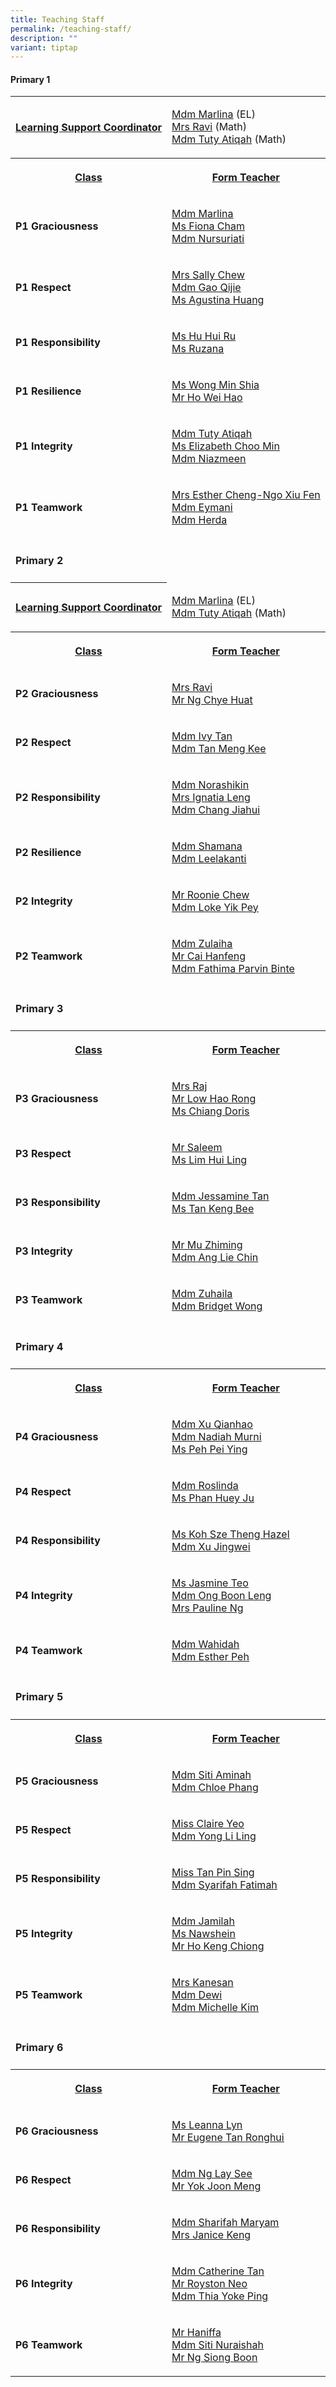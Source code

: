 ```yaml
---
title: Teaching Staff
permalink: /teaching-staff/
description: ""
variant: tiptap
---
```

<p></p>
<h4>Primary 1</h4>
<table style="minWidth: 50px">
<colgroup>
<col>
<col>
</colgroup>
<tbody>
<tr>
<th rowspan="1" colspan="1">
<p><strong><u>Learning Support Coordinator</u></strong>
</p>
</th>
<td rowspan="1" colspan="1">
<p><a href="mailto:marlina_mohamed_noor@moe.edu.sg" rel="noopener noreferrer nofollow" target="_blank"><u>Mdm Marlina</u></a>&nbsp;(EL)
<br><a href="mailto:rajeswarie_sundram@moe.edu.sg" rel="noopener noreferrer nofollow" target="_blank"><u>Mrs Ravi</u></a>&nbsp;(Math)
<br><a href="mailto:tuty_atiqah_mohamed@moe.edu.sg" rel="noopener noreferrer nofollow" target="_blank"><u>Mdm Tuty Atiqah</u></a>&nbsp;(Math)</p>
</td>
</tr>
<tr>
<th rowspan="1" colspan="1">
<p></p>
<p><strong><u>Class</u></strong>
</p>
</th>
<th rowspan="1" colspan="1">
<p></p>
<p><strong><u>Form Teacher</u></strong>
</p>
</th>
</tr>
<tr>
<td rowspan="1" colspan="1">
<p><strong>P1 Graciousness</strong>
</p>
</td>
<td rowspan="1" colspan="1">
<p><a href="mailto:marlina_mohamed_noor@moe.edu.sg" rel="noopener noreferrer nofollow" target="_blank"><u>Mdm Marlina</u></a>
<br><a href="mailto:cham_qing_hui@moe.edu.sg" rel="noopener noreferrer nofollow" target="_blank"><u>Ms Fiona Cham</u></a>
<br><a href="mailto:nursuriati_johari@moe.edu.sg" rel="noopener noreferrer nofollow" target="_blank"><u>Mdm Nursuriati</u></a>
</p>
</td>
</tr>
<tr>
<td rowspan="1" colspan="1">
<p><strong>P1 Respect</strong>
</p>
</td>
<td rowspan="1" colspan="1">
<p><a href="mailto:chew-chua_siew_hoon@moe.edu.sg" rel="noopener noreferrer nofollow" target="_blank"><u>Mrs Sally Chew</u></a>
<br><a href="mailto:gao_qijie@moe.edu.sg" rel="noopener noreferrer nofollow" target="_blank"><u>Mdm Gao Qijie</u></a>
<br><a href="mailto:agustina_huang_fang_hui@moe.edu.sg" rel="noopener noreferrer nofollow" target="_blank"><u>Ms Agustina Huang</u></a>
</p>
</td>
</tr>
<tr>
<td rowspan="1" colspan="1">
<p><strong>P1 Responsibility</strong>
</p>
</td>
<td rowspan="1" colspan="1">
<p><a href="mailto:hu_hui_ru@moe.edu.sg" rel="noopener noreferrer nofollow" target="_blank"><u>Ms Hu Hui Ru</u></a>
<br><a href="mailto:ruzana_abdul_rahim@moe.edu.sg" rel="noopener noreferrer nofollow" target="_blank"><u>Ms Ruzana</u></a>
</p>
</td>
</tr>
<tr>
<td rowspan="1" colspan="1">
<p><strong>P1 Resilience</strong>
</p>
</td>
<td rowspan="1" colspan="1">
<p><a href="mailto:wong_min_shia@moe.edu.sg" rel="noopener noreferrer nofollow" target="_blank"><u>Ms Wong Min Shia</u></a>
<br><a href="mailto:ho_wei_hao@moe.edu.sg" rel="noopener noreferrer nofollow" target="_blank"><u>Mr Ho Wei Hao</u></a>
</p>
</td>
</tr>
<tr>
<td rowspan="1" colspan="1">
<p><strong>P1 Integrity</strong>
</p>
</td>
<td rowspan="1" colspan="1">
<p><a href="mailto:tuty_atiqah_mohamed@moe.edu.sg" rel="noopener noreferrer nofollow" target="_blank"><u>Mdm Tuty Atiqah</u></a>
<br><a href="mailto:choo_min_elizabeth@moe.edu.sg" rel="noopener noreferrer nofollow" target="_blank"><u>Ms Elizabeth Choo Min</u></a>
<br><a href="mailto:niazmeen_bibi_akram_khan@moe.edu.sg" rel="noopener noreferrer nofollow" target="_blank"><u>Mdm Niazmeen</u></a>
</p>
</td>
</tr>
<tr>
<td rowspan="1" colspan="1">
<p><strong>P1 Teamwork</strong>
</p>
</td>
<td rowspan="1" colspan="1">
<p><a href="mailto:ngo_xiu_fen@moe.edu.sg" rel="noopener noreferrer nofollow" target="_blank"><u>Mrs Esther Cheng-Ngo Xiu Fen</u></a>
<br><a href="mailto:eymani_helmi@moe.edu.sg" rel="noopener noreferrer nofollow" target="_blank"><u>Mdm Eymani</u></a>
<br><a href="mailto:herda_dolfata@schools.gov.sg" rel="noopener nofollow" target="_blank">Mdm Herda</a>
</p>
</td>
</tr>
<tr>
<td rowspan="1" colspan="2">
<p></p>
<h4>Primary 2</h4>
</td>
</tr>
<tr>
<th rowspan="1" colspan="1">
<p><strong><u>Learning Support Coordinator</u></strong>
</p>
</th>
<td rowspan="1" colspan="1">
<p><a href="mailto:marlina_mohamed_noor@moe.edu.sg" rel="noopener noreferrer nofollow" target="_blank"><u>Mdm Marlina</u></a>&nbsp;(EL)
<br><a href="mailto:tuty_atiqah_mohamed@moe.edu.sg" rel="noopener noreferrer nofollow" target="_blank"><u>Mdm Tuty Atiqah</u></a>&nbsp;(Math)</p>
</td>
</tr>
<tr>
<th rowspan="1" colspan="1">
<p></p>
<p><strong><u>Class</u></strong>
</p>
</th>
<th rowspan="1" colspan="1">
<p></p>
<p><strong><u>Form Teacher</u></strong>
</p>
</th>
</tr>
<tr>
<td rowspan="1" colspan="1">
<p><strong>P2 Graciousness</strong>
</p>
</td>
<td rowspan="1" colspan="1">
<p><a href="mailto:rajeswarie_sundram@moe.edu.sg" rel="noopener noreferrer nofollow" target="_blank"><u>Mrs Ravi</u></a>
<br><a href="mailto:ng_chye_huat@moe.edu.sg" rel="noopener noreferrer nofollow" target="_blank"><u>Mr Ng Chye Huat</u></a>
</p>
</td>
</tr>
<tr>
<td rowspan="1" colspan="1">
<p><strong>P2 Respect</strong>
</p>
</td>
<td rowspan="1" colspan="1">
<p><a href="mailto:tan_seow_wee_a@moe.edu.sg" rel="noopener noreferrer nofollow" target="_blank"><u>Mdm Ivy Tan</u></a>
<br><a href="mailto:tan_meng_kee@moe.edu.sg" rel="noopener noreferrer nofollow" target="_blank"><u>Mdm Tan Meng Kee</u></a>
</p>
</td>
</tr>
<tr>
<td rowspan="1" colspan="1">
<p><strong>P2 Responsibility</strong>
</p>
</td>
<td rowspan="1" colspan="1">
<p><a href="mailto:norashikin_mohd_ali@moe.edu.sg" rel="noopener noreferrer nofollow" target="_blank"><u>Mdm Norashikin</u></a>
<br><a href="mailto:wong_thin_wing_ignatia@moe.edu.sg" rel="noopener noreferrer nofollow" target="_blank"><u>Mrs Ignatia Leng</u></a>
<br><a href="mailto:chang_jiahui@moe.edu.sg" rel="noopener noreferrer nofollow" target="_blank"><u>Mdm Chang Jiahui</u></a>
</p>
</td>
</tr>
<tr>
<td rowspan="1" colspan="1">
<p><strong>P2 Resilience</strong>
</p>
</td>
<td rowspan="1" colspan="1">
<p><a href="mailto:shamana_khatu_kassim_khan@moe.edu.sg" rel="noopener noreferrer nofollow" target="_blank"><u>Mdm Shamana</u></a>
<br><a href="mailto:leelakanti_ramalingam@moe.edu.sg" rel="noopener noreferrer nofollow" target="_blank"><u>Mdm Leelakanti</u></a>
</p>
</td>
</tr>
<tr>
<td rowspan="1" colspan="1">
<p><strong>P2 Integrity</strong>
</p>
</td>
<td rowspan="1" colspan="1">
<p><a href="mailto:chew_lye_hock_roonie@moe.edu.sg" rel="noopener noreferrer nofollow" target="_blank"><u>Mr Roonie Chew</u></a>
<br><a href="mailto:loke_yik_pey@moe.edu.sg" rel="noopener noreferrer nofollow" target="_blank"><u>Mdm Loke Yik Pey</u></a>
</p>
</td>
</tr>
<tr>
<td rowspan="1" colspan="1">
<p><strong>P2 Teamwork</strong>
</p>
</td>
<td rowspan="1" colspan="1">
<p><a href="mailto:zulaiha_ismail@moe.edu.sg" rel="noopener noreferrer nofollow" target="_blank"><u>Mdm Zulaiha</u></a>
<br><a href="mailto:cai_hanfeng@moe.edu.sg" rel="noopener noreferrer nofollow" target="_blank"><u>Mr Cai Hanfeng</u></a>
<br><a href="mailto:" rel="noopener noreferrer nofollow" target="_blank"><u>Mdm Fathima Parvin Binte</u></a>
</p>
</td>
</tr>
<tr>
<td rowspan="1" colspan="2">
<p></p>
<h4>Primary 3</h4>
</td>
</tr>
<tr>
<th rowspan="1" colspan="1">
<p><strong><u>Class</u></strong>
</p>
</th>
<th rowspan="1" colspan="1">
<p><strong><u>Form Teacher</u></strong>
</p>
</th>
</tr>
<tr>
<td rowspan="1" colspan="1">
<p><strong>P3 Graciousness</strong>
</p>
</td>
<td rowspan="1" colspan="1">
<p><a href="mailto:rethinamala_rajendran@moe.edu.sg" rel="noopener noreferrer nofollow" target="_blank"><u>Mrs Raj</u></a>
<br><a href="mailto:low_kok_chiah@moe.edu.sg" rel="noopener noreferrer nofollow" target="_blank"><u>Mr Low Hao Rong</u></a>
<br><a href="mailto:chiang_chew_huay@moe.edu.sg" rel="noopener noreferrer nofollow" target="_blank"><u>Ms Chiang Doris</u></a>
</p>
</td>
</tr>
<tr>
<td rowspan="1" colspan="1">
<p><strong>P3 Respect</strong>
</p>
</td>
<td rowspan="1" colspan="1">
<p><a href="mailto:samsugani_abdul_saleem@moe.edu.sg" rel="noopener noreferrer nofollow" target="_blank"><u>Mr Saleem</u></a>
<br><a href="mailto:hui_ling_a@moe.edu.sg" rel="noopener noreferrer nofollow" target="_blank"><u>Ms Lim Hui Ling</u></a>
</p>
</td>
</tr>
<tr>
<td rowspan="1" colspan="1">
<p><strong>P3 Responsibility</strong>
</p>
</td>
<td rowspan="1" colspan="1">
<p><a href="mailto:tan_swee_lai_jessamine@moe.edu.sg" rel="noopener noreferrer nofollow" target="_blank"><u>Mdm Jessamine Tan</u></a>
<br><a href="mailto:tan_keng_bee@moe.edu.sg" rel="noopener noreferrer nofollow" target="_blank"><u>Ms Tan Keng Bee</u></a>
</p>
</td>
</tr>
<tr>
<td rowspan="1" colspan="1">
<p><strong>P3 Integrity</strong>
</p>
</td>
<td rowspan="1" colspan="1">
<p><a href="mailto:mu_zhiming@moe.edu.sg" rel="noopener noreferrer nofollow" target="_blank"><u>Mr Mu Zhiming</u></a>
<br><a href="mailto:ang_lie_chin@moe.edu.sg" rel="noopener noreferrer nofollow" target="_blank"><u>Mdm Ang Lie Chin</u></a>
</p>
</td>
</tr>
<tr>
<td rowspan="1" colspan="1">
<p><strong>P3 Teamwork</strong>
</p>
</td>
<td rowspan="1" colspan="1">
<p><a href="mailto:zuhaila_md_jizan@moe.edu.sg" rel="noopener noreferrer nofollow" target="_blank"><u>Mdm Zuhaila</u></a>
<br><a href="mailto:wong_bridget@moe.edu.sg" rel="noopener noreferrer nofollow" target="_blank"><u>Mdm Bridget Wong</u></a>
</p>
</td>
</tr>
<tr>
<td rowspan="1" colspan="2">
<p></p>
<h4>Primary 4</h4>
</td>
</tr>
<tr>
<th rowspan="1" colspan="1">
<p><strong><u>Class</u></strong>
</p>
</th>
<th rowspan="1" colspan="1">
<p><strong><u>Form Teacher</u></strong>
</p>
</th>
</tr>
<tr>
<td rowspan="1" colspan="1">
<p><strong>P4 Graciousness</strong>
</p>
</td>
<td rowspan="1" colspan="1">
<p><a href="mailto:xu_qianhao@moe.edu.sg" rel="noopener noreferrer nofollow" target="_blank"><u>Mdm Xu Qianhao</u></a>
<br><a href="mailto:nadiah_murni_ab_malek@moe.edu.sg" rel="noopener noreferrer nofollow" target="_blank"><u>Mdm Nadiah Murni</u></a>
<br><a href="mailto:peh_pei_ying@moe.edu.sg" rel="noopener noreferrer nofollow" target="_blank"><u>Ms Peh Pei Ying</u></a>
</p>
</td>
</tr>
<tr>
<td rowspan="1" colspan="1">
<p><strong>P4 Respect</strong>
</p>
</td>
<td rowspan="1" colspan="1">
<p><a href="mailto:roslinda_rasli@moe.edu.sg" rel="noopener noreferrer nofollow" target="_blank"><u>Mdm Roslinda</u></a>
<br><a href="mailto:phan_huey_ju@moe.edu.sg" rel="noopener noreferrer nofollow" target="_blank"><u>Ms Phan Huey Ju</u></a>
</p>
</td>
</tr>
<tr>
<td rowspan="1" colspan="1">
<p><strong>P4 Responsibility</strong>
</p>
</td>
<td rowspan="1" colspan="1">
<p><a href="mailto:koh_sze_theng_hazel@moe.edu.sg" rel="noopener noreferrer nofollow" target="_blank"><u>Ms Koh Sze Theng Hazel</u></a>
<br><a href="mailto:xu_jingwei@moe.edu.sg" rel="noopener noreferrer nofollow" target="_blank"><u>Mdm Xu Jingwei</u></a>
</p>
</td>
</tr>
<tr>
<td rowspan="1" colspan="1">
<p><strong>P4 Integrity</strong>
</p>
</td>
<td rowspan="1" colspan="1">
<p><a href="mailto:teo_yan_yan_jasmine@schools.gov.sg" rel="noopener noreferrer nofollow" target="_blank"><u>Ms Jasmine Teo</u></a>
<br><a href="mailto:ong_boon_leng@moe.edu.sg" rel="noopener noreferrer nofollow" target="_blank"><u>Mdm Ong Boon Leng</u></a>
<br><a href="mailto:neoh_swee_lan_pauline@moe.edu.sg" rel="noopener noreferrer nofollow" target="_blank"><u>Mrs Pauline Ng</u></a>
</p>
</td>
</tr>
<tr>
<td rowspan="1" colspan="1">
<p><strong>P4 Teamwork</strong>
</p>
</td>
<td rowspan="1" colspan="1">
<p><a href="mailto:wahidah_abdul_wahid@moe.edu.sg" rel="noopener noreferrer nofollow" target="_blank"><u>Mdm Wahidah</u></a>
<br><a href="mailto:peh_soh_kuen@moe.edu.sg" rel="noopener noreferrer nofollow" target="_blank"><u>Mdm Esther Peh</u></a>
</p>
</td>
</tr>
<tr>
<td rowspan="1" colspan="2">
<p></p>
<h4>Primary 5</h4>
</td>
</tr>
<tr>
<th rowspan="1" colspan="1">
<p><strong><u>Class</u></strong>
</p>
</th>
<th rowspan="1" colspan="1">
<p><strong><u>Form Teacher</u></strong>
</p>
</th>
</tr>
<tr>
<td rowspan="1" colspan="1">
<p><strong>P5 Graciousness</strong>
</p>
</td>
<td rowspan="1" colspan="1">
<p><a href="mailto:siti_aminah_mohd_hassan@moe.edu.sg" rel="noopener noreferrer nofollow" target="_blank"><u>Mdm Siti Aminah</u></a>
<br><a href="mailto:phang_yan_fen@moe.edu.sg" rel="noopener noreferrer nofollow" target="_blank"><u>Mdm Chloe Phang</u></a>
</p>
</td>
</tr>
<tr>
<td rowspan="1" colspan="1">
<p><strong>P5 Respect</strong>
</p>
</td>
<td rowspan="1" colspan="1">
<p><a href="mailto:claire_yeo@moe.edu.sg" rel="noopener noreferrer nofollow" target="_blank"><u>Miss Claire Yeo</u></a>
<br><a href="mailto:yong_li_ling_a@moe.edu.sg" rel="noopener noreferrer nofollow" target="_blank"><u>Mdm Yong Li Ling</u></a>
</p>
</td>
</tr>
<tr>
<td rowspan="1" colspan="1">
<p><strong>P5 Responsibility</strong>
</p>
</td>
<td rowspan="1" colspan="1">
<p><a href="mailto:tan_pin_sing@moe.edu.sg" rel="noopener noreferrer nofollow" target="_blank"><u>Miss Tan Pin Sing</u></a>
<br><a href="mailto:syarifah_fatimah@moe.edu.sg" rel="noopener noreferrer nofollow" target="_blank"><u>Mdm Syarifah Fatimah</u></a>
</p>
</td>
</tr>
<tr>
<td rowspan="1" colspan="1">
<p><strong>P5 Integrity</strong>
</p>
</td>
<td rowspan="1" colspan="1">
<p><a href="mailto:jamilah_abdullah_a@moe.edu.sg" rel="noopener noreferrer nofollow" target="_blank"><u>Mdm Jamilah</u></a>
<br><a href="mailto:%20nawshein_shikkander@moe.edu.sg" rel="noopener noreferrer nofollow" target="_blank"><u>Ms Nawshein</u></a>
<br><a href="mailto:ho_keng_chiong_a@schools.gov.sg" rel="noopener nofollow" target="_blank">Mr Ho Keng Chiong</a>
</p>
</td>
</tr>
<tr>
<td rowspan="1" colspan="1">
<p><strong>P5 Teamwork</strong>
</p>
</td>
<td rowspan="1" colspan="1">
<p><a href="mailto:mahendran_shamala@moe.edu.sg" rel="noopener noreferrer nofollow" target="_blank"><u>Mrs Kanesan</u></a>
<br><a href="mailto:dewi_wati_rahmat@moe.edu.sg" rel="noopener noreferrer nofollow" target="_blank"><u>Mdm Dewi</u></a>
<br><a href="mailto:michelle_kim_sivarajasingham@moe.edu" rel="noopener noreferrer nofollow" target="_blank"><u>Mdm Michelle Kim</u></a>
</p>
</td>
</tr>
<tr>
<td rowspan="1" colspan="2">
<p></p>
<h4>Primary 6</h4>
</td>
</tr>
<tr>
<th rowspan="1" colspan="1">
<p><strong><u>Class</u></strong>
</p>
</th>
<th rowspan="1" colspan="1">
<p><strong><u>Form Teacher</u></strong>
</p>
</th>
</tr>
<tr>
<td rowspan="1" colspan="1">
<p><strong>P6 Graciousness</strong>
</p>
</td>
<td rowspan="1" colspan="1">
<p><a href="mailto:leanna_lyn_gaffar@moe.edu.sg" rel="noopener noreferrer nofollow" target="_blank"><u>Ms Leanna Lyn</u></a>
<br><a href="mailto:eugene_tan_ronghui@moe.edu.sg" rel="noopener noreferrer nofollow" target="_blank"><u>Mr Eugene Tan Ronghui</u></a>
</p>
</td>
</tr>
<tr>
<td rowspan="1" colspan="1">
<p><strong>P6 Respect</strong>
</p>
</td>
<td rowspan="1" colspan="1">
<p><a href="mailto:ng_lay_see_a@moe.edu.sg" rel="noopener noreferrer nofollow" target="_blank"><u>Mdm Ng Lay See</u></a>
<br><a href="mailto:yok_joon_meng@moe.edu.sg" rel="noopener noreferrer nofollow" target="_blank"><u>Mr Yok Joon Meng</u></a>
</p>
</td>
</tr>
<tr>
<td rowspan="1" colspan="1">
<p><strong>P6 Responsibility</strong>
</p>
</td>
<td rowspan="1" colspan="1">
<p><a href="mailto:sharifah_maryam_shahab@moe.edu.sg" rel="noopener noreferrer nofollow" target="_blank"><u>Mdm Sharifah Maryam</u></a>
<br><a href="mailto:ang_pei_ying_janice@moe.edu.sg" rel="noopener noreferrer nofollow" target="_blank"><u>Mrs Janice Keng</u></a>
</p>
</td>
</tr>
<tr>
<td rowspan="1" colspan="1">
<p><strong>P6 Integrity</strong>
</p>
</td>
<td rowspan="1" colspan="1">
<p><a href="mailto:tan_eng_ling_catherine@moe.edu.sg" rel="noopener noreferrer nofollow" target="_blank"><u>Mdm Catherine Tan</u></a>
<br><a href="mailto:Royston_Neo_Li_Ren@moe.edu.sg" rel="noopener noreferrer nofollow" target="_blank"><u>Mr Royston Neo</u></a>
<br><a href="mailto:thia_yoke_ping@moe.edu.sg" rel="noopener noreferrer nofollow" target="_blank"><u>Mdm Thia Yoke Ping</u></a>
</p>
</td>
</tr>
<tr>
<td rowspan="1" colspan="1">
<p><strong>P6 Teamwork</strong>
</p>
</td>
<td rowspan="1" colspan="1">
<p><a href="mailto:mohamad_haniffa_mohd@moe.edu.sg" rel="noopener noreferrer nofollow" target="_blank"><u>Mr Haniffa</u></a>
<br><a href="mailto:siti_nuraishah_rosli@moe.edu.sg" rel="noopener noreferrer nofollow" target="_blank"><u>Mdm Siti Nuraishah</u></a>
<br><a href="mailto:ng_siong_boon@moe.edu.sg" rel="noopener noreferrer nofollow" target="_blank"><u>Mr Ng Siong Boon</u></a>
</p>
</td>
</tr>
</tbody>
</table>
<h4></h4>
<p></p>